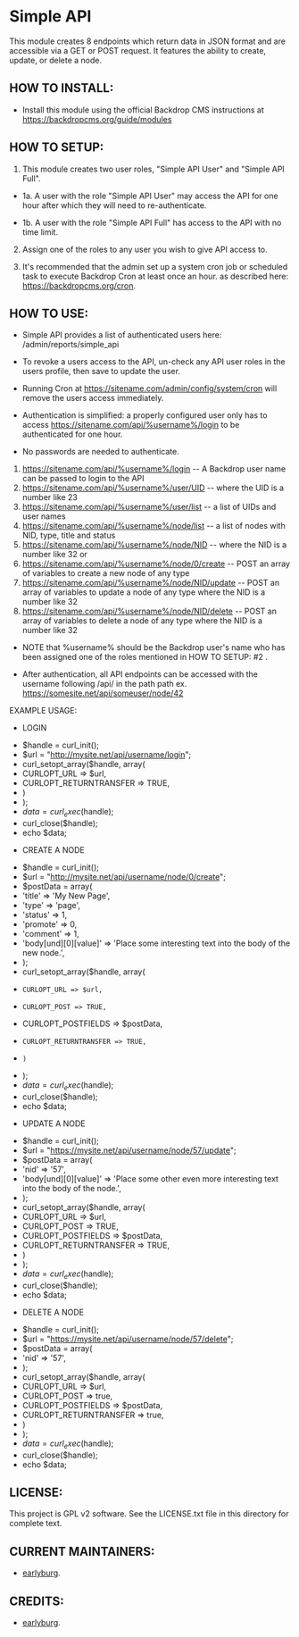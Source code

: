 Simple API
==========

This module creates 8 endpoints which return data in JSON format and are accessible via a GET or POST request.
It features the ability to create, update, or delete a node.

HOW TO INSTALL:
---------------
- Install this module using the official Backdrop CMS instructions at
https://backdropcms.org/guide/modules


HOW TO SETUP:
-------------
1. This module creates two user roles, "Simple API User" and "Simple API Full".

  * 1a. A user with the role "Simple API User" may access the API for one hour after which they will need to re-authenticate.

  * 1b. A user with the role "Simple API Full" has access to the API with no time limit.

2. Assign one of the roles to any user you wish to give API access to.

3. It's recommended that the admin set up a system cron job or scheduled task to execute Backdrop Cron at least once an hour.
    as described here: https://backdropcms.org/cron.

HOW TO USE:
-----------
- Simple API provides a list of authenticated users here: /admin/reports/simple_api

- To revoke a users access to the API, un-check any API user roles in the users profile, then save to update the user.

- Running Cron at https://sitename.com/admin/config/system/cron will remove the users access immediately.

- Authentication is simplified: a properly configured user only has to access https://sitename.com/api/%username%/login
  to be authenticated for one hour.

- No passwords are needed to authenticate.

1. https://sitename.com/api/%username%/login -- A Backdrop user name can be passed to login to the API
2. https://sitename.com/api/%username%/user/UID -- where the UID is a number like 23
3. https://sitename.com/api/%username%/user/list -- a list of UIDs and user names
4. https://sitename.com/api/%username%/node/list -- a list of nodes with NID, type, title and status
5. https://sitename.com/api/%username%/node/NID -- where the NID is a number like 32 or
6. https://sitename.com/api/%username%/node/0/create -- POST an array of variables to create a new node of any type
7. https://sitename.com/api/%username%/node/NID/update -- POST an array of variables to update a node of any type where the NID is a number like 32
8. https://sitename.com/api/%username%/node/NID/delete -- POST an array of variables to delete a node of any type where the NID is a number like 32

* NOTE that %username% should be the Backdrop user's name who has been assigned one of the roles mentioned in HOW TO SETUP: #2 .

- After authentication, all API endpoints can be accessed with the username following /api/ in the path path ex.
  https://somesite.net/api/someuser/node/42

EXAMPLE USAGE:

* LOGIN
- $handle = curl_init();
- $url = "http://mysite.net/api/username/login";
- curl_setopt_array($handle, array(
-  CURLOPT_URL => $url,
-	 CURLOPT_RETURNTRANSFER => TRUE,
-	 )
- );
- $data = curl_exec($handle);
- curl_close($handle);
- echo $data;

* CREATE A NODE
- $handle = curl_init();
- $url = "http://mysite.net/api/username/node/0/create";
- $postData = array(
-	 'title' => 'My New Page',
-	 'type' => 'page',
-	 'status' => 1,
-	 'promote' => 0,
-	 'comment' => 1,
-	 'body[und][0][value]' => 'Place some interesting text into the body of the new node.',
- );
- curl_setopt_array($handle, array(
-	  CURLOPT_URL => $url,
-	  CURLOPT_POST => TRUE,
-   CURLOPT_POSTFIELDS => $postData,
-	  CURLOPT_RETURNTRANSFER => TRUE,
-	  )
- );
- $data = curl_exec($handle);
- curl_close($handle);
- echo $data;

* UPDATE A NODE
- $handle = curl_init();
- $url = "https://mysite.net/api/username/node/57/update";
- $postData = array(
- 	'nid' => '57',
- 	'body[und][0][value]' => 'Place some other even more interesting text into the body of the node.',
- );
- curl_setopt_array($handle, array(
- 	CURLOPT_URL => $url,
- 	CURLOPT_POST => TRUE,
- 	CURLOPT_POSTFIELDS => $postData,
- 	CURLOPT_RETURNTRANSFER => TRUE,
- 	)
- );
- $data = curl_exec($handle);
- curl_close($handle);
- echo $data;

* DELETE A NODE
- $handle = curl_init();
- $url = "https://mysite.net/api/username/node/57/delete";
- $postData = array(
-  'nid' => '57',
- );
- curl_setopt_array($handle, array(
- 	CURLOPT_URL => $url,
- 	CURLOPT_POST => true,
- 	CURLOPT_POSTFIELDS => $postData,
- 	CURLOPT_RETURNTRANSFER => true,
- 	)
- );
- $data = curl_exec($handle);
- curl_close($handle);
- echo $data;


LICENSE:
---------------    
This project is GPL v2 software. See the LICENSE.txt file in this directory
for complete text.

CURRENT MAINTAINERS:
---------------    
- [earlyburg](https://github.com/earlyburg).

CREDITS:
---------------
- [earlyburg](https://github.com/earlyburg).

